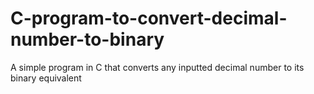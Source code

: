 # C-program-to-convert-decimal-number-to-binary
A simple program in C that converts any inputted decimal number to its binary equivalent
